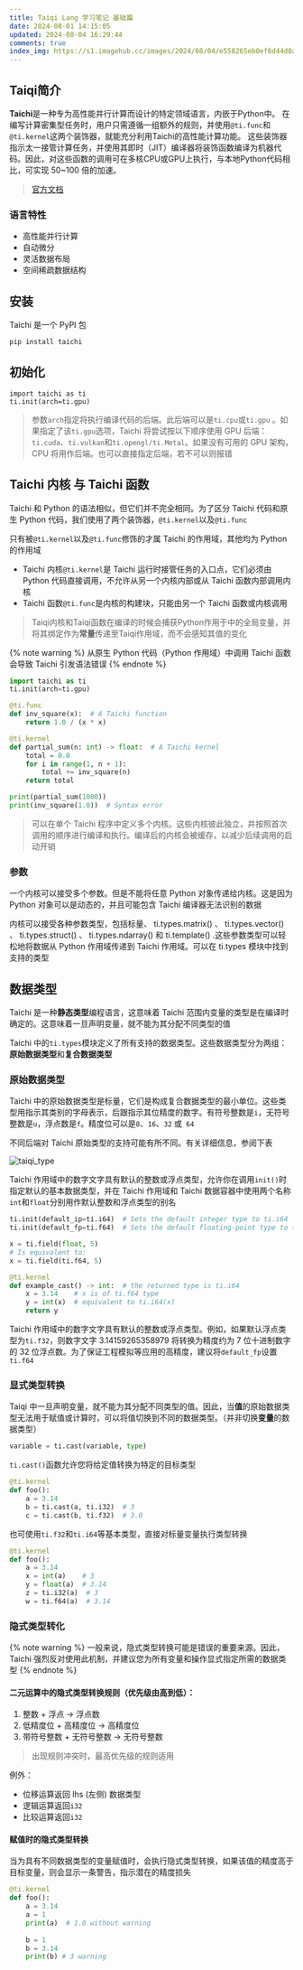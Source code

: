 ```yaml
---
title: Taiqi Lang 学习笔记 基础篇
date: 2024-08-01 14:15:05
updated: 2024-08-04 16:29:44
comments: true
index_img: https://s1.imagehub.cc/images/2024/08/04/e558265eb0ef6d44d0a5fbd769169f78.jpg
---
```

## Taiqi简介

**Taichi**是一种专为高性能并行计算而设计的特定领域语言，内嵌于Python中。
在编写计算密集型任务时，用户只需遵循一组额外的规则，并使用`@ti.func`和`@ti.kernel`这两个装饰器，就能充分利用Taichi的高性能计算功能。
这些装饰器指示太一接管计算任务，并使用其即时（JIT）编译器将装饰函数编译为机器代码。因此，对这些函数的调用可在多核CPU或GPU上执行，与本地Python代码相比，可实现 50~100 倍的加速。

> [官方文档](https://taichi-lang.cn/)

### 语言特性

+ 高性能并行计算
+ 自动微分
+ 灵活数据布局
+ 空间稀疏数据结构

## 安装

Taichi 是一个 PyPI 包
```sh
pip install taichi
```

## 初始化

```pythno
import taichi as ti
ti.init(arch=ti.gpu)
```
>参数`arch`指定将执行编译代码的后端。此后端可以是`ti.cpu`或`ti.gpu` 。如果指定了该`ti.gpu`选项，Taichi 将尝试按以下顺序使用 GPU 后端：`ti.cuda`、`ti.vulkan`和`ti.opengl/ti.Metal`。如果没有可用的 GPU 架构，CPU 将用作后端。也可以直接指定后端，若不可以则报错

## Taichi 内核 与 Taichi 函数

Taichi 和 Python 的语法相似，但它们并不完全相同。为了区分 Taichi 代码和原生 Python 代码，我们使用了两个装饰器，`@ti.kernel`以及`@ti.func`

只有被`@ti.kernel`以及`@ti.func`修饰的才属 Taichi 的作用域，其他均为 Python 的作用域

+ Taichi 内核`@ti.kernel`是 Taichi 运行时接管任务的入口点，它们必须由 Python 代码直接调用，不允许从另一个内核内部或从 Taichi 函数内部调用内核
+ Taichi 函数`@ti.func`是内核的构建块，只能由另一个 Taichi 函数或内核调用

> Taiqi内核和Taiqi函数在编译的时候会捕获Python作用于中的全局变量，并将其绑定作为**常量**传递至Taiqi作用域，而不会感知其值的变化

{% note warning %}
从原生 Python 代码（Python 作用域）中调用 Taichi 函数会导致 Taichi 引发语法错误
{% endnote %}

```python
import taichi as ti
ti.init(arch=ti.gpu)

@ti.func
def inv_square(x):  # A Taichi function
    return 1.0 / (x * x)

@ti.kernel
def partial_sum(n: int) -> float:  # A Taichi kernel
    total = 0.0
    for i in range(1, n + 1):
        total += inv_square(n)
    return total

print(partial_sum(1000))
print(inv_square(1.0))  # Syntax error
```

> 可以在单个 Taichi 程序中定义多个内核。这些内核彼此独立，并按照首次调用的顺序进行编译和执行。编译后的内核会被缓存，以减少后续调用的启动开销

### 参数

一个内核可以接受多个参数。但是不能将任意 Python 对象传递给内核。这是因为 Python 对象可以是动态的，并且可能包含 Taichi 编译器无法识别的数据

内核可以接受各种参数类型，包括标量、 ti.types.matrix() 、 ti.types.vector() 、 ti.types.struct() 、 ti.types.ndarray() 和 ti.template() .这些参数类型可以轻松地将数据从 Python 作用域传递到 Taichi 作用域。可以在 ti.types 模块中找到支持的类型

## 数据类型

Taichi 是一种**静态类型**编程语言，这意味着 Taichi 范围内变量的类型是在编译时确定的。这意味着一旦声明变量，就不能为其分配不同类型的值

Taichi 中的`ti.types`模块定义了所有支持的数据类型。这些数据类型分为两组：**原始数据类型**和**复合数据类型**

### 原始数据类型

Taichi 中的原始数据类型是标量，它们是构成复合数据类型的最小单位。这些类型用指示其类别的字母表示，后跟指示其位精度的数字。有符号整数是`i`，无符号整数是`u`，浮点数是`f`。精度位可以是`8`、`16`、`32` 或` 64`

不同后端对 Taichi 原始类型的支持可能有所不同。有关详细信息，参阅下表

![taiqi_type](https://s1.imagehub.cc/images/2024/08/03/e56759ff026db32620ccab8538f2b918.png)

Taichi 作用域中的数字文字具有默认的整数或浮点类型，允许你在调用`init()`时指定默认的基本数据类型，并在 Taichi 作用域和 Taichi 数据容器中使用两个名称`int`和`float`分别用作默认整数和浮点类型的别名

```python
ti.init(default_ip=ti.i64)  # Sets the default integer type to ti.i64
ti.init(default_fp=ti.f64)  # Sets the default floating-point type to ti.f64

x = ti.field(float, 5)
# Is equivalent to:
x = ti.field(ti.f64, 5)

@ti.kernel
def example_cast() -> int:  # the returned type is ti.i64
    x = 3.14    # x is of ti.f64 type
    y = int(x)  # equivalent to ti.i64(x)
    return y
```

Taichi 作用域中的数字文字具有默认的整数或浮点类型。例如，如果默认浮点类型为`ti.f32`，则数字文字 3.14159265358979 将转换为精度约为 7 位十进制数字的 32 位浮点数。为了保证工程模拟等应用的高精度，建议将`default_fp`设置`ti.f64`

### 显式类型转换

Taiqi 中一旦声明变量，就不能为其分配不同类型的值。因此，当**值**的原始数据类型无法用于赋值或计算时，可以将值切换到不同的数据类型。（并非切换**变量**的数据类型）

```python
variable = ti.cast(variable, type)
```

`ti.cast()`函数允许您将给定值转换为特定的目标类型

```python
@ti.kernel
def foo():
    a = 3.14
    b = ti.cast(a, ti.i32)  # 3
    c = ti.cast(b, ti.f32)  # 3.0
```
也可使用`ti.f32`和`ti.i64`等基本类型，直接对标量变量执行类型转换

```python
@ti.kernel
def foo():
    a = 3.14
    x = int(a)    # 3
    y = float(a)  # 3.14
    z = ti.i32(a)  # 3
    w = ti.f64(a)  # 3.14
```

### 隐式类型转化

{% note warning %}
一般来说，隐式类型转换可能是错误的重要来源。因此，Taichi 强烈反对使用此机制，并建议您为所有变量和操作显式指定所需的数据类型
{% endnote %}

#### 二元运算中的隐式类型转换规则（优先级由高到低）：

1. 整数 + 浮点 -> 浮点数
2. 低精度位 + 高精度位 -> 高精度位
3. 带符号整数 + 无符号整数 -> 无符号整数

> 出现规则冲突时，最高优先级的规则适用

例外：

+ 位移运算返回 lhs (左侧) 数据类型
+ 逻辑运算返回`i32`
+ 比较运算返回`i32`

#### 赋值时的隐式类型转换

当为具有不同数据类型的变量赋值时，会执行隐式类型转换，如果该值的精度高于目标变量，则会显示一条警告，指示潜在的精度损失

```python
@ti.kernel
def foo():
    a = 3.14
    a = 1
    print(a)  # 1.0 without warning
    
    b = 1
    b = 3.14
    print(b) # 3 warning
```
